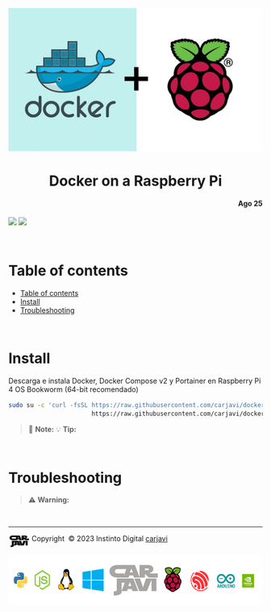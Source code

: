 <p align="center"><img src="./img/docker_RPi.jpg" width="600"   alt=" " /></p>
<h1 align="center"> Docker on a Raspberry Pi </h1> 
<h4 align="right">Ago 25</h4>

<p>
  <img src="https://img.shields.io/badge/OS-Linux%20GNU-yellowgreen">
  <img src="https://img.shields.io/badge/Hardware-Raspberry%20ver%204-red">
</p>

<br>

# Table of contents
- [Table of contents](#table-of-contents)
- [Install](#install)
- [Troubleshooting](#troubleshooting)

<br>

# Install
Descarga e instala Docker, Docker Compose v2 y Portainer en Raspberry Pi 4 OS Bookworm (64-bit recomendado)
```bash
sudo su -c 'curl -fsSL https://raw.githubusercontent.com/carjavi/docker-RPi/main/install_docker_portainer.sh | bash' 
                       https://raw.githubusercontent.com/carjavi/docker-RPi/main/install_docker_portainer.sh

```
> :memo: **Note:**
> :bulb: **Tip:**


<br>

# Troubleshooting
> :warning: **Warning:**

<br>

---

<div>
  <p>
    <img  align="top" width="42" style="padding:0px 0px 0px 0px;" src="./img/carjavi.png"/> Copyright &nbsp;&copy; 2023 Instinto Digital <a href="https://carjavi.github.io/" title="carjavi.github">carjavi</a>
  </p>
</div>

<p align="center">
    <a href="https://instintodigital.net/" target="_blank"><img src="./img/developer.png" height="100" alt="www.instintodigital.net"></a>
</p>


